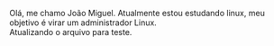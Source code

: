 Olá, me chamo João Miguel. Atualmente estou estudando linux, meu objetivo é virar um administrador Linux.
<br>
Atualizando o arquivo para teste.
